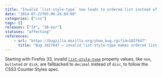 ```yaml
---
title: "Invalid `list-style-type` now leads to ordered list instead of unordered list"
date: "2014-07-22T05:06:26-04:00"
categories: ["css"]
tags: []
releases: ["33", "38-esr"]
statuses: "affecting"
references:
    - url: "https://bugzilla.mozilla.org/show_bug.cgi?id=1027647"
      title: "Bug 1027647 – invalid list-style-type makes ordered list from unordered list"
---
```

Starting with Firefox 33, invalid [`list-style-type`](https://developer.mozilla.org/docs/Web/CSS/list-style-type) property values, like `non`, `bulleted` or `disk`, are fallbacked to `decimal` instead of `disc`, to follow the CSS3 Counter Styles spec.
